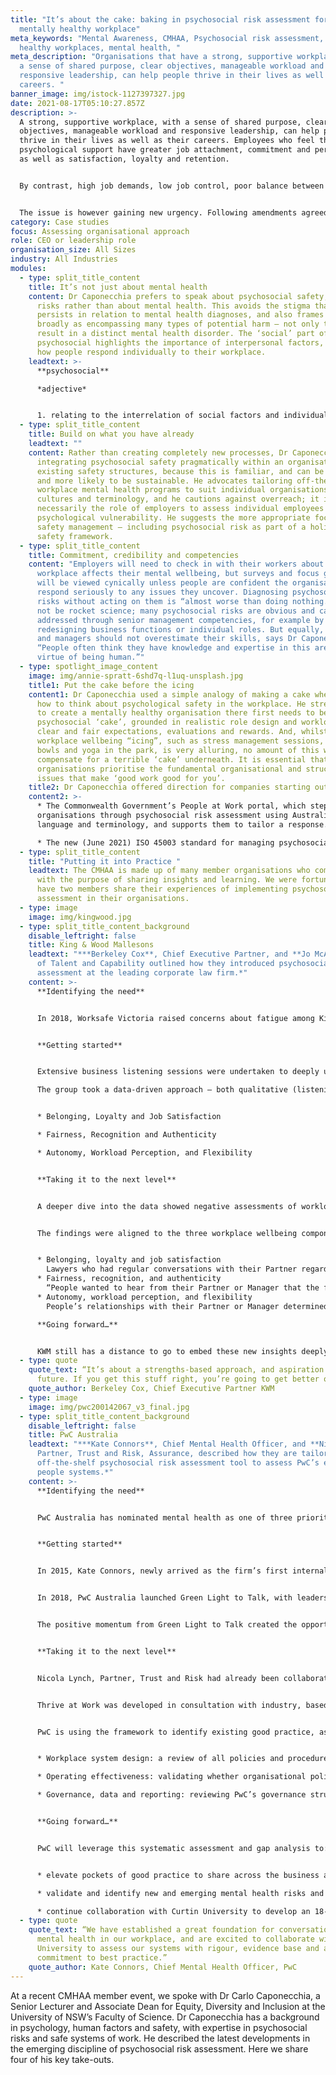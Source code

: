 ```yaml
---
title: "It’s about the cake: baking in psychosocial risk assessment for a
  mentally healthy workplace"
meta_keywords: "Mental Awareness, CMHAA, Psychosocial risk assessment, mentally
  healthy workplaces, mental health, "
meta_description: "Organisations that have a strong, supportive workplace, with
  a sense of shared purpose, clear objectives, manageable workload and
  responsive leadership, can help people thrive in their lives as well as their
  careers. "
banner_image: img/istock-1127397327.jpg
date: 2021-08-17T05:10:27.857Z
description: >-
  A strong, supportive workplace, with a sense of shared purpose, clear
  objectives, manageable workload and responsive leadership, can help people
  thrive in their lives as well as their careers. Employees who feel they have
  psychological support have greater job attachment, commitment and performance,
  as well as satisfaction, loyalty and retention.


  By contrast, high job demands, low job control, poor balance between effort and reward, injustices, role stress, bullying and low social support in the workplace are associated with an increased risk of developing mental health problems that are every bit as damaging as physical injuries. But unlike well-established systems to document physical injury risks, assessing the impact of the workplace on mental health is uncharted territory for many organisations. 


  The issue is however gaining new urgency. Following amendments agreed in May to the national model Work Health and Safety Regulations, employers will soon be obliged to systematically assess and mitigate psychosocial risks in the same way as physical risks, and subject to the same penalties for breaches.
category: Case studies
focus: Assessing organisational approach
role: CEO or leadership role
organisation_size: All Sizes
industry: All Industries
modules:
  - type: split_title_content
    title: It’s not just about mental health
    content: Dr Caponecchia prefers to speak about psychosocial safety, hazards and
      risks rather than about mental health. This avoids the stigma that
      persists in relation to mental health diagnoses, and also frames the issue
      broadly as encompassing many types of potential harm – not only those that
      result in a distinct mental health disorder. The ‘social’ part of
      psychosocial highlights the importance of interpersonal factors, not just
      how people respond individually to their workplace.
    leadtext: >-
      **psychosocial**

      *adjective*


      1. relating to the interrelation of social factors and individual thought and behaviour.
  - type: split_title_content
    title: Build on what you have already
    leadtext: ""
    content: Rather than creating completely new processes, Dr Caponecchia favours
      integrating psychosocial safety pragmatically within an organisation’s
      existing safety structures, because this is familiar, and can be flexible
      and more likely to be sustainable. He advocates tailoring off-the-shelf
      workplace mental health programs to suit individual organisations’ needs,
      cultures and terminology, and he cautions against overreach; it is not
      necessarily the role of employers to assess individual employees for
      psychological vulnerability. He suggests the more appropriate focus is on
      safety management – including psychosocial risk as part of a holistic
      safety framework.
  - type: split_title_content
    title: Commitment, credibility and competencies
    content: "Employers will need to check in with their workers about how the
      workplace affects their mental wellbeing, but surveys and focus groups
      will be viewed cynically unless people are confident the organisation will
      respond seriously to any issues they uncover. Diagnosing psychosocial
      risks without acting on them is “almost worse than doing nothing.” It may
      not be rocket science; many psychosocial risks are obvious and can be
      addressed through senior management competencies, for example by
      redesigning business functions or individual roles. But equally, leaders
      and managers should not overestimate their skills, says Dr Caponecchia:
      “People often think they have knowledge and expertise in this area by
      virtue of being human.”"
  - type: spotlight_image_content
    image: img/annie-spratt-6shd7q-l1uq-unsplash.jpg
    title1: Put the cake before the icing
    content1: Dr Caponecchia used a simple analogy of making a cake when describing
      how to think about psychological safety in the workplace. He stressed that
      to create a mentally healthy organisation there first needs to be a solid
      psychosocial ‘cake’, grounded in realistic role design and workload, with
      clear and fair expectations, evaluations and rewards. And, whilst
      workplace wellbeing “icing”, such as stress management sessions, fruit
      bowls and yoga in the park, is very alluring, no amount of this will
      compensate for a terrible ‘cake’ underneath. It is essential that
      organisations prioritise the fundamental organisational and structural
      issues that make ‘good work good for you’.
    title2: Dr Caponecchia offered direction for companies starting out…
    content2: >-
      * The Commonwealth Government’s People at Work portal, which steps
      organisations through psychosocial risk assessment using Australian
      language and terminology, and supports them to tailor a response.

      * The new (June 2021) ISO 45003 standard for managing psychosocial risks in the workplace, which highlights the opportunity not just to avoid harm but also to increase job satisfaction, employee commitment and productivity: “Everything you do to manage risk is working at more than one level. You’re not only controlling the risks but communicating something about your values, telling people what you’re actually about.”
  - type: split_title_content
    title: "Putting it into Practice "
    leadtext: The CMHAA is made up of many member organisations who come together
      with the purpose of sharing insights and learning. We were fortunate to
      have two members share their experiences of implementing psychosocial risk
      assessment in their organisations.
  - type: image
    image: img/kingwood.jpg
  - type: split_title_content_background
    disable_leftright: false
    title: King & Wood Mallesons
    leadtext: "***Berkeley Cox**, Chief Executive Partner, and **Jo McAlpine**, Head
      of Talent and Capability outlined how they introduced psychosocial risk
      assessment at the leading corporate law firm.*"
    content: >-
      **Identifying the need**


      In 2018, Worksafe Victoria raised concerns about fatigue among King & Wood Mallesons (KWM) employees assisting clients in response to the Royal Commission into Misconduct in the Banking, Superannuation and Financial Services Industry. This situation was difficult for KWM given the importance it placed on the health, safety and wellbeing of its people, but ultimately it provided a catalyst for renewing and enhancing its focus on this critical issue.


      **Getting started**


      Extensive business listening sessions were undertaken to deeply understand the day-to-day experiences of KWM’s people, alongside reviews of systemic, cultural and structural issues impacting wellbeing. A core team, led by the Chief Executive Partner, then decided to engage Positive Group, world-leading experts in psychology and neuroscience, and work directly with its Co-Founder and Director, Dr Brian Marien, to audit KWM’s psychological wellbeing.

      The group took a data-driven approach – both qualitative (listening to people, clients and experts) and quantitative (statistical methods to measure psychological health and wellbeing) to identify patterns and risk factors which were then used to inform strategy. They analysed 75,000+ unique data points which identified three critical components to psychological wellbeing at KWM:


      * Belonging, Loyalty and Job Satisfaction

      * Fairness, Recognition and Authenticity 

      * Autonomy, Workload Perception, and Flexibility


      **Taking it to the next level** 


      A deeper dive into the data showed negative assessments of workloads were not directly correlated to billable hours; the perception of workload as being reasonable or unreasonable was most closely linked to team dynamics and the support of KWM Partners. “The relationship with your Partner has the potential to be highly protective,” said Jo McAlpine. “Leaders can be role models, leading through flexing and trusting their team members, and demonstrating that trust.” The objective was not for everyone to be at the top of every wellbeing domain all the time, but to create an environment where people felt supported through work and personal challenges.


      The findings were aligned to the three workplace wellbeing components:


      * Belonging, loyalty and job satisfaction
        Lawyers who had regular conversations with their Partner regarding their career progression were more likely to report that their Partner cared about their wellbeing. Those who felt they could have an attractive career at KWM, or access to other ways to grow their skills and experience with the firm, demonstrated a higher sense of belonging, loyalty and job satisfaction.
      * Fairness, recognition, and authenticity
        “People wanted to hear from their Partner or Manager that the fairness agenda is important to them,” Ms McAlpine said. “It’s not just the awards and $100 vouchers. It’s about the application of policies, getting time back and rest and recovery, whether these were being applied consistently.”
      * Autonomy, workload perception, and flexibility
        People’s relationships with their Partner or Manager determined whether they felt empowered in their work and ability to manage the workload. Closer individual relationships promoted mutual trust, improving people’s sense of autonomy, coping and the perception that they can work flexibly.

      **Going forward…**


      KWM still has a distance to go to embed these new insights deeply into company policies, practices, and culture, said Chief Executive Partner Berkeley Cox, but the work to date has created a positive foundation. Listening to employees was not only about being open to constructive feedback, he said, but inviting them to recount positive experiences too. “It’s about a strengths-based approach, and aspiration for the future. If you get this stuff right, you’re going to get better outcomes.”
  - type: quote
    quote_text: “It’s about a strengths-based approach, and aspiration for the
      future. If you get this stuff right, you’re going to get better outcomes.”
    quote_author: Berkeley Cox, Chief Executive Partner KWM
  - type: image
    image: img/pwc200142067_v3_final.jpg
  - type: split_title_content_background
    disable_leftright: false
    title: PwC Australia
    leadtext: "***Kate Connors**, Chief Mental Health Officer, and **Nicola Lynch**,
      Partner, Trust and Risk, Assurance, described how they are tailoring an
      off-the-shelf psychosocial risk assessment tool to assess PwC’s existing
      people systems.*"
    content: >-
      **Identifying the need**


      PwC Australia has nominated mental health as one of three priority social impact areas.  Acknowledging the importance of “walking the talk”, PwC has committed to mental health and wellbeing as a central area of focus with its own 8000 employees across Australia. 


      **Getting started**


      In 2015, Kate Connors, newly arrived as the firm’s first internal psychologist and Head of Wellbeing, identified the Green Light to Talk initiative, developed by PwC in the UK. The UK firm had launched Green Light to Talk as a way to reduce stigma, promote open workplace conversations and increase awareness of mental health support available within the organisation.


      In 2018, PwC Australia launched Green Light to Talk, with leaders sharing personal stories about their own experiences with mental ill health, and advocating the importance of accessing professional support when required. This was followed by a commitment to establishing an organisation-wide community of trained mental health first aiders, known as Green Light to Talk Advocates. An internal review of the program has demonstrated a positive impact in the reduction of stigma and an increase in professional help-seeking, as measured by increased use of PwC’s Employee Assistance Program (EAP).


      The positive momentum from Green Light to Talk created the opportunity for PwC to apply additional rigour, and a systematic approach to the management of psychological risks within the organisation, as a natural next step.    


      **Taking it to the next level** 


      Nicola Lynch, Partner, Trust and Risk had already been collaborating with Curtin University’s Future of Work Institute on a range of workplace mental health projects, including the practical application of the evidence-based Thrive at Work framework. 


      Thrive at Work was developed in consultation with industry, based on an extensive evaluation of the academic literature. It provides organisations with a clear and comprehensive set of strategies to effectively manage mental health within workplaces. There are three pillars to the framework - mitigate illness, prevent harm, and promote thriving.    


      PwC is using the framework to identify existing good practice, as well as gaps and opportunities for improvement, relating to:


      * Workplace system design: a review of all policies and procedures that mitigate illness, prevent harm and promote thriving.

      * Operating effectiveness: validating whether organisational policies and procedures are being applied and having the impact PwC intended on mental health.

      * Governance, data and reporting: reviewing PwC’s governance structures, data and reporting systems to assess against best practice and drive continuous improvement.


      **Going forward…**


      PwC will leverage this systematic assessment and gap analysis to:


      * elevate pockets of good practice to share across the business and create a more consistent application of what is working well.

      * validate and identify new and emerging mental health risks and controls for inclusion in the PwC risk register

      * continue collaboration with Curtin University to develop an 18-month roadmap, to embed the Thrive at Work framework, inform best practice and embed evidence-based workplace mental health strategies throughout the organisation.
  - type: quote
    quote_text: “We have established a great foundation for conversations about
      mental health in our workplace, and are excited to collaborate with Curtin
      University to assess our systems with rigour, evidence base and a
      commitment to best practice.”
    quote_author: Kate Connors, Chief Mental Health Officer, PwC
---
```

At a recent CMHAA member event, we spoke with Dr Carlo Caponecchia, a Senior Lecturer and Associate Dean for Equity, Diversity and Inclusion at the University of NSW’s Faculty of Science. Dr Caponecchia has a background in psychology, human factors and safety, with expertise in psychosocial risks and safe systems of work. He described the latest developments in the emerging discipline of psychosocial risk assessment.  Here we share four of his key take-outs.